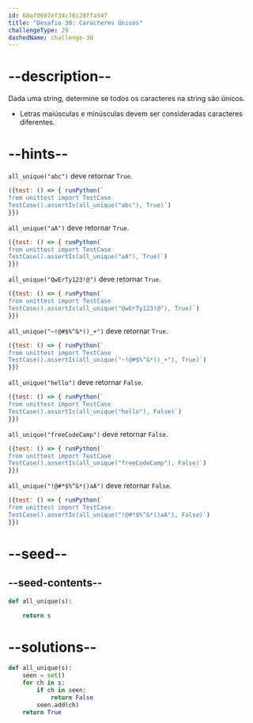 ```yaml
---
id: 68af0687ef34c76c28ffa547
title: "Desafio 30: Caracteres Únicos"
challengeType: 29
dashedName: challenge-30
---
```


# --description--

Dada uma string, determine se todos os caracteres na string são únicos.

- Letras maiúsculas e minúsculas devem ser consideradas caracteres diferentes.

# --hints--

`all_unique("abc")` deve retornar `True`.

```js
({test: () => { runPython(`
from unittest import TestCase
TestCase().assertIs(all_unique("abc"), True)`)
}})
```

`all_unique("aA")` deve retornar `True`.

```js
({test: () => { runPython(`
from unittest import TestCase
TestCase().assertIs(all_unique("aA"), True)`)
}})
```

`all_unique("QwErTy123!@")` deve retornar `True`.

```js
({test: () => { runPython(`
from unittest import TestCase
TestCase().assertIs(all_unique("QwErTy123!@"), True)`)
}})
```

`all_unique("~!@#$%^&*()_+")` deve retornar `True`.

```js
({test: () => { runPython(`
from unittest import TestCase
TestCase().assertIs(all_unique("~!@#$%^&*()_+"), True)`)
}})
```

`all_unique("hello")` deve retornar `False`.

```js
({test: () => { runPython(`
from unittest import TestCase
TestCase().assertIs(all_unique("hello"), False)`)
}})
```

`all_unique("freeCodeCamp")` deve retornar `False`.

```js
({test: () => { runPython(`
from unittest import TestCase
TestCase().assertIs(all_unique("freeCodeCamp"), False)`)
}})
```

`all_unique("!@#*$%^&*()aA")` deve retornar `False`.

```js
({test: () => { runPython(`
from unittest import TestCase
TestCase().assertIs(all_unique("!@#*$%^&*()aA"), False)`)
}})
```

# --seed--

## --seed-contents--

```py
def all_unique(s):

    return s
```

# --solutions--

```py
def all_unique(s):
    seen = set()
    for ch in s:
        if ch in seen:
            return False
        seen.add(ch)
    return True
```
